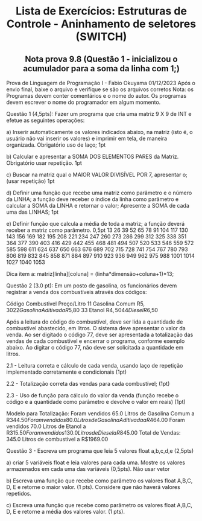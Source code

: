 <h1 align="center"> Lista de Exercícios: Estruturas de Controle - Aninhamento de seletores (SWITCH) </h1> 

<h2 align="center"> Nota prova 9.8 (Questão 1 - inicializou o acumulador para a soma da linha com 1;) </h2> 


Prova de Linguagem de Programação I - Fabio Okuyama 01/12/2023
Após o envio final, baixe o arquivo e verifique se são os arquivos corretos
Nota: os Programas devem conter comentários e o nome do autor.
Os programas devem escrever o nome do programador em algum momento.

Questão 1 (4,5pts): Fazer um programa que cria uma matriz 9 X 9 de INT e efetue as seguintes
operações:

a) Inserir automaticamente os valores indicados abaixo, na matriz (isto é, o usuário não vai
inserir os valores) e imprimir em tela, de maneira organizada. Obrigatório uso de laço;
1pt

b) Calcular e apresentar a SOMA DOS ELEMENTOS PARES da Matriz. Obrigatório usar
repetição. 1pt

c) Buscar na matriz qual o MAIOR VALOR DIVISÍVEL POR 7, apresentar o;(usar repetição)
1pt

d) Definir uma função que recebe uma matriz como parâmetro e o número da LINHA; a
função deve receber o índice da linha como parâmetro e calcular a SOMA da LINHA e
retornar o valor; Apresente a SOMA de cada uma das LINHAS; 1pt

e) Definir função que calcula a média de toda a matriz; a função deverá receber a matriz
como parâmetro. 0,5pt
13 26 39 52 65 78 91 104 117
130 143 156 169 182 195 208 221 234
247 260 273 286 299 312 325 338 351
364 377 390 403 416 429 442 455 468
481 494 507 520 533 546 559 572 585
598 611 624 637 650 663 676 689 702
715 728 741 754 767 780 793 806 819
832 845 858 871 884 897 910 923 936
949 962 975 988 1001 1014 1027 1040 1053

Dica item a: matriz[linha][coluna] = (linha*dimensão+coluna+1)*13;

Questão 2 (3.0 pt): Em um posto de gasolina, os funcionários devem registrar a venda dos
combustíveis através dos códigos:

Código Combustivel Preço/Litro
11 Gasolina Comum R$5,30
22 Gasolina Aditivada R$5,80
33 Etanol R$4,50
44 Diesel R$6,50

Após a leitura do código do combustível, deve ser lida a quantidade de combustível
abastecido, em litros. O sistema deve apresentar o valor da venda.
Ao ser digitado o código 77, deve ser apresentada a totalização das vendas de cada
combustível e encerrar o programa, conforme exemplo abaixo.
Ao digitar o código 77, não deve ser solicitada a quantidade em litros.

2.1 - Leitura correta e cálculo de cada venda, usando laço de repetição implementado
corretamente e condicionais (1pt)

2.2 - Totalização correta das vendas para cada combustível; (1pt)

2.3 - Uso de função para cálculo do valor da venda (função recebe o código e a quantidade
como parâmetro e devolve o valor em reais) (1pt)

Modelo para Totalização:
Foram vendidos 65.0 Litros de Gasolina Comum a R$344.50
Foram vendidos 80.0 Litros de Gasolina Aditivada a R$464.00
Foram vendidos 70.0 Litros de Etanol a R$315.50
Foram vendidos 130.0 Litros de Diesel a R$845.00
Total de Vendas: 345.0 Litros de combustivel a R$1969.00

Questão 3 - Escreva um programa que leia 5 valores float a,b,c,d,e (2,5pts)

a) criar 5 variáveis float e leia valores para cada uma. Mostre os valores armazenados em cada
uma das variáveis (0,5pts). Não usar vetor

b) Escreva uma função que recebe como parâmetro os valores float A,B,C, D, E e retorne o
maior valor. (1 pts). Considere que não haverá valores repetidos.

c) Escreva uma função que recebe como parâmetro os valores float A,B,C, D, E e retorne a
média dos valores valor. (1 pts).

